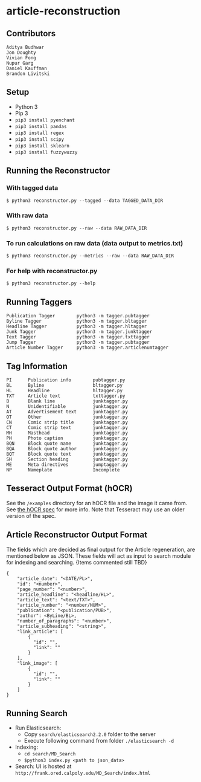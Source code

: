 # article-reconstruction


## Contributors

    Aditya Budhwar
    Jon Doughty
    Vivian Fong
    Nupur Garg
    Daniel Kauffman
    Brandon Livitski


## Setup

  - Python 3
  - Pip 3
  - `pip3 install pyenchant`
  - `pip3 install pandas`
  - `pip3 install regex`
  - `pip3 install scipy`
  - `pip3 install sklearn`
  - `pip3 install fuzzywuzzy`


## Running the Reconstructor

### With tagged data

    $ python3 reconstructor.py --tagged --data TAGGED_DATA_DIR

### With raw data

    $ python3 reconstructor.py --raw --data RAW_DATA_DIR

### To run calculations on raw data (data output to metrics.txt)

    $ python3 reconstructor.py --metrics --raw --data RAW_DATA_DIR

### For help with reconstructor.py

    $ python3 reconstructor.py --help


## Running Taggers

    Publication Tagger        python3 -m tagger.pubtagger
    Byline Tagger             python3 -m tagger.bltagger
    Headline Tagger           python3 -m tagger.hltagger
    Junk Tagger               python3 -m tagger.junktagger
    Text Tagger               python3 -m tagger.txttagger
    Jump Tagger               python3 -m tagger.pubtagger
    Article Number Tagger     python3 -m tagger.articlenumtagger


## Tag Information

    PI      Publication info        pubtagger.py
    BL      Byline                  bltagger.py
    HL      Headline                hltagger.py
    TXT     Article text            txttagger.py
    B       Blank line              junktagger.py
    N       Unidentifiable          junktagger.py
    AT      Advertisement text      junktagger.py
    OT      Other                   junktagger.py
    CN      Comic strip title       junktagger.py
    CT      Comic strip text        junktagger.py
    MH      Masthead                junktagger.py
    PH      Photo caption           junktagger.py
    BQN     Block quote name        junktagger.py
    BQA     Block quote author      junktagger.py
    BQT     Block quote text        junktagger.py
    SH      Section heading         junktagger.py
    ME      Meta directives         jumptagger.py
    NP      Nameplate               Incomplete


## Tesseract Output Format (hOCR)

See the `/examples` directory for an hOCR file and the image it came from. See [the hOCR spec](https://kba.github.io/hocr-spec/1.2/) for more info. Note that Tesseract may use an older version of the spec.


## Article Reconstructor Output Format

The fields which are decided as final output for the Article regeneration, are mentioned below as JSON. These fields will act as input to search module for indexing and searching. {Items commented still TBD}

```
{
    "article_date": "<DATE/PL>",
    "id": "<number>",
    "page_number": "<number>",
    "article_headline": "<headline/HL>",
    "article_text": "<text/TXT>",
    "article_number": "<number/NUM>",
    "publication": "<publication/PUB>",
    "author": <ByLine/BL>,
    "number_of_paragraphs": "<number>",
    "article_subheading": "<string>",
    "link_article": [
		{
          "id": "",
          "link": ""
		}
	],
	"link_image": [
		{
          "id": "",
          "link": ""
		}
	]    
}
```


## Running Search
- Run Elasticsearch:
    - Copy `search/elasticsearch2.2.0` folder to the server
    - Execute following command from  folder `./elasticsearch -d`
- Indexing:
    - `cd search/MD_Search`
    - `$python3 index.py <path to json_data>`
- Search: UI is hosted at `http://frank.ored.calpoly.edu/MD_Search/index.html`
